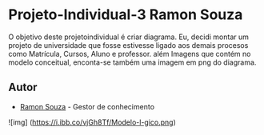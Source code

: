 # Projeto-Individual-3 Ramon Souza 

O objetivo deste projetoindividual é criar diagrama. Eu, decidi montar um projeto de universidade  que fosse estivesse ligado aos demais procesos como Matrícula, Cursos, Aluno e professor. além Imagens que contém no modelo conceitual, enconta-se também uma imagem em png do diagrama.

## Autor
- [Ramon Souza](https://github.com/ramonsolfer) -  Gestor de conhecimento


![img] (https://i.ibb.co/vjGh8Tf/Modelo-l-gico.png)

